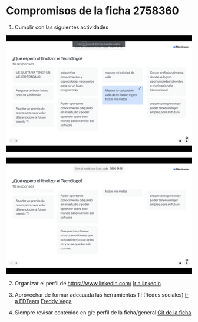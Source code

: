 # Compromisos de la ficha 2758360

1. Cumplir con las siguientes actividades

![Ver](img/P1.png)

![Ver](img/P2.png)

2. Organizar el perfil de https://www.linkedin.com/
[Ir a linkedin](https://www.linkedin.com/)

3. Aprovechar de formar adecuada las herramientas TI (Redes sociales)
[Ir a EDTeam](https://www.tiktok.com/@edteam)
[Freddy Vega](https://www.tiktok.com/@aprendeconplatzi)

4. Siempre revisar contenido en git: perfil de la ficha/general
[Git de la ficha](https://github.com/ServicioNacionalAprendizaje/ADSO-2758360.git)
